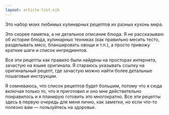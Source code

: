 ```yaml
---
layout: article-list.njk
---
```


Это набор моих любимых кулинарных рецептов их разных кухонь мира.

Это скорее памятка, а не детальное описание блюда. Я не рассказываю об истории блюда,
кулинарных техниках (как правильно месить тесто, разделывать мясо, бланшировать овощи и т.п.),
а просто привожу краткие шаги и список ингредиентов.

Все эти рецепты как правило были найдены на просторах интернета, зачастую на языке оригинала.
Я стараюсь указывать ссылку на оригинальный рецепт, где зачастую можно найти более детальные
пошаговые инструкции.

Я сомневаюсь, что список рецептов будет большим, потому что я сюда включая только то, что я приготовил
и оно мне действительно понравилось и я планирую готовить это многократно. Все эти рецепты здесь в первую
очередь для меня лично, как заметки, но если что-то полезно вам — пользуйтесь на здоровье.